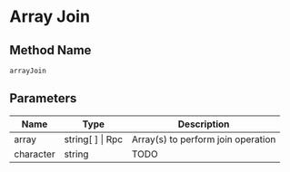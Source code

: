 # Array Join

## Method Name

`arrayJoin`

## Parameters

| Name      | Type              | Description                                   |
| --------- | --------          | --------------------------------              |
| array     | string[ ] \| Rpc  | Array(s) to perform join operation            |
| character | string            |   TODO                                        |